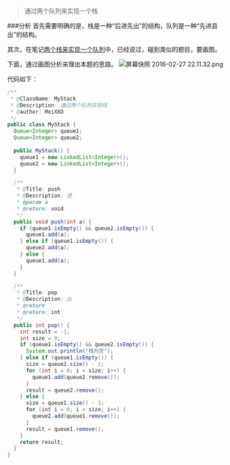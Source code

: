 >通过两个队列来实现一个栈

###分析
首先需要明确的是，栈是一种“后进先出”的结构，队列是一种“先进县出”的结构。

其次，在笔记[两个栈来实现一个队列](https://github.com/MeiXXD/Algorithms/blob/master/%E4%B8%A4%E4%B8%AA%E6%A0%88%E6%9D%A5%E5%AE%9E%E7%8E%B0%E4%B8%80%E4%B8%AA%E9%98%9F%E5%88%97.md)中，已经说过，碰到类似的题目，要画图。

下面，通过画图分析来理出本题的思路。
![屏幕快照 2016-02-27 22.11.32.png](https://ooo.0o0.ooo/2016/02/27/56d1b1485ef6f.png)

代码如下：

```java
/**
 * @ClassName: MyStack
 * @Description: 通过两个队列实现栈
 * @author: MeiXXD
 */
public class MyStack {
  Queue<Integer> queue1;
  Queue<Integer> queue2;
  
  public MyStack() {
    queue1 = new LinkedList<Integer>();
    queue2 = new LinkedList<Integer>();
  }

  /**
   * @Title: push
   * @Description: 进
   * @param a
   * @return: void
   */
  public void push(int a) {
    if (queue1.isEmpty() && queue2.isEmpty()) {
      queue1.add(a);
    } else if (queue1.isEmpty()) {
      queue2.add(a);
    } else {
      queue1.add(a);
    }
  }

  /**
   * @Title: pop
   * @Description: 出
   * @return
   * @return: int
   */
  public int pop() {
    int result = -1;
    int size = 0;
    if (queue1.isEmpty() && queue2.isEmpty()) {
      System.out.println("栈为空");
    } else if (queue1.isEmpty()) {
      size = queue2.size() - 1;
      for (int i = 0; i < size; i++) {
        queue1.add(queue2.remove());
      }
      result = queue2.remove();
    } else {
      size = queue1.size() - 1;
      for (int i = 0; i < size; i++) {
        queue2.add(queue1.remove());
      }
      result = queue1.remove();
    }
    return result;
  }
}
```